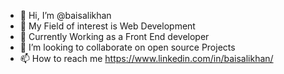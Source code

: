 - 👋 Hi, I’m @baisalikhan
- 👀 My Field of interest is Web Development
- 👀 Currently Working as a Front End developer
- 💞️ I’m looking to collaborate on open source Projects
- 📫 How to reach me https://www.linkedin.com/in/baisalikhan/

<!---
baisalikhan/baisalikhan is a ✨ special ✨ repository because its `README.md` (this file) appears on your GitHub profile.
You can click the Preview link to take a look at your changes.
--->
